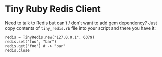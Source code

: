 # Tiny Ruby Redis Client

Need to talk to Redis but can't / don't want to add gem dependency? Just copy contents of `tiny_redis.rb` file into your script and there you have it:

```
redis = TinyRedis.new("127.0.0.1", 6379)
redis.set("foo", "bar")
redis.get("foo") # -> "bar"
redis.close
```
